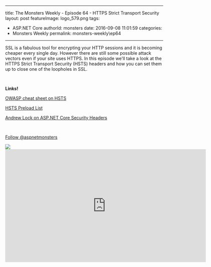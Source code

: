 
---
title: The Monsters Weekly - Episode 64 -  HTTPS Strict Transport Security
layout: post
featureImage: logo_579.png
tags: 
  - ASP.NET Core
authorId: monsters
date: 2016-09-08 11:01:59
categories:
  - Monsters Weekly
permalink: monsters-weekly\ep64
---

<p>SSL is a fabulous tool for encrypting your HTTP sessions and it is becoming cheaper every single day. However there are still some possible attack vectors even if your site uses HTTPS. In this episode we'll take a look at the HTTPS Strict Transport Security (HSTS) headers and how you can set them up to close one of the loopholes in SSL.</p><p>&nbsp;</p><p><strong>Links!</strong></p><p><a href="https://www.owasp.org/index.php/HTTP_Strict_Transport_Security_Cheat_Sheet">OWASP cheat sheet on HSTS</a></p><p><a href="https://hstspreload.appspot.com/">HSTS Preload List</a></p><p><a href="http://andrewlock.net/adding-default-security-headers-in-asp-net-core/">Andrew Lock on ASP.NET Core Security Headers</a></p><p>&nbsp;</p><p><a class="twitter-follow-button" href="https://twitter.com/aspnetmonsters">Follow @aspnetmonsters</a></p> <img src="http://m.webtrends.com/dcs1wotjh10000w0irc493s0e_6x1g/njs.gif?dcssip=channel9.msdn.com&dcsuri=https://s.ch9.ms/Series/aspnetmonsters/feed&WT.dl=0&WT.entryid=Entry:RSSView:57ddb7cf181a46f0b0e1a67b003b9922">

<!--more-->
<iframe src='https://channel9.msdn.com/Series/aspnetmonsters/ASPNET-Monsters-64-HTTPS-Strict-Transport-Security/player' width='640' height='360' allowFullScreen frameBorder='0'></iframe>
